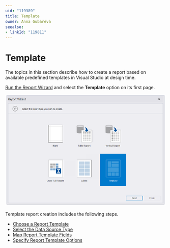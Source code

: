 ```yaml
---
uid: "119389"
title: Template
owner: Anna Gubareva
seealso:
- linkId: "119811"
---
```

# Template

The topics in this section describe how to create a report based on available predefined templates in Visual Studio at design time.

[Run the Report Wizard](../report-wizard.md) and select the **Template** option on its first page.

![ReportWizard-ChooseReportType-Template](../../../../../images/eurd-ReportWizard-ChooseReportType-Template.png)

Template report creation includes the following steps.

* [Choose a Report Template](template\choose-a-report-template.md)
* [Select the Data Source Type](template\select-the-data-source-type.md)
* [Map Report Template Fields](template\map-report-template-fields.md)
* [Specify Report Template Options](template\specify-report-template-options.md)